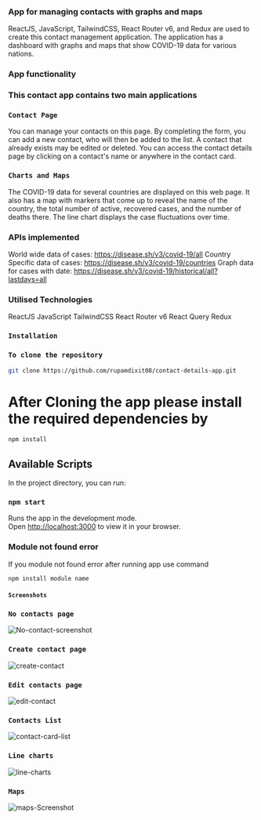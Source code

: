 ### App for managing contacts with graphs and maps
ReactJS, JavaScript, TailwindCSS, React Router v6, and Redux are used to create this contact management application. The application has a dashboard with graphs and maps that show COVID-19 data for various nations.
### App functionality
### This contact app contains two main applications

### `Contact Page`

You can manage your contacts on this page. By completing the form, you can add a new contact, who will then be added to the list. A contact that already exists may be edited or deleted. You can access the contact details page by clicking on a contact's name or anywhere in the contact card.

### `Charts and Maps`

The COVID-19 data for several countries are displayed on this web page. It also has a map with markers that come up to reveal the name of the country, the total number of active, recovered cases, and the number of deaths there. The line chart displays the case fluctuations over time.
### APIs implemented
World wide data of cases: https://disease.sh/v3/covid-19/all
Country Specific data of cases: https://disease.sh/v3/covid-19/countries
Graph data for cases with date: https://disease.sh/v3/covid-19/historical/all?lastdays=all

### Utilised Technologies
ReactJS
JavaScript
TailwindCSS
React Router v6
React Query
Redux

### `Installation`


### `To clone the repository`

```bash
git clone https://github.com/rupamdixit08/contact-details-app.git
```

# After Cloning the app please install the required dependencies by

```bash
npm install
```
## Available Scripts

In the project directory, you can run:

### `npm start`

Runs the app in the development mode.\
Open [http://localhost:3000](http://localhost:3000) to view it in your browser.

### Module not found error
If you module not found error after running app use command 
```bash
npm install module name
```
#### `Screenshots`
### `No contacts page`

![No-contact-screenshot](https://github.com/rupamdixit08/contact-details-app/assets/90315216/d0ff999f-d046-407f-96b9-b7f76d0244c2)
### `Create contact page`
![create-contact](https://github.com/rupamdixit08/contact-details-app/assets/90315216/3f7e9e1f-6d1b-4838-b9bb-4c2287d265b1)

### `Edit contacts page`
![edit-contact](https://github.com/rupamdixit08/contact-details-app/assets/90315216/2a849909-a572-4d48-968d-99105d9f2952)

### ` Contacts List `
![contact-card-list](https://github.com/rupamdixit08/contact-details-app/assets/90315216/444be120-eda8-4523-8752-b6f08626c3c7)


### `Line charts`
![line-charts](https://github.com/rupamdixit08/contact-details-app/assets/90315216/ca97c149-9056-472b-a1a4-b598eb26f3fe)

### `Maps`
![maps-Screenshot](https://github.com/rupamdixit08/contact-details-app/assets/90315216/d7221595-57b4-49c3-87c8-6451624bd5c5)
